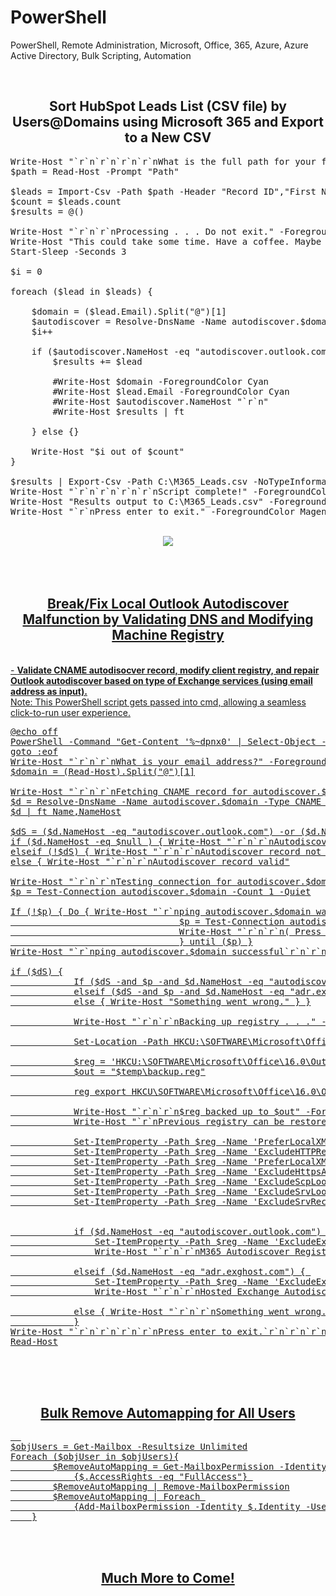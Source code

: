 # PowerShell
PowerShell, Remote Administration, Microsoft, Office, 365, Azure, Azure Active Directory, Bulk Scripting, Automation

<br />

<div align="center">
  <h2>Sort HubSpot Leads List (CSV file) by Users@Domains using Microsoft 365 and Export to a New CSV</h2>
</div>

<pre>
Write-Host "`r`n`r`n`r`n`r`nWhat is the full path for your file? `r`nE.g. C:\leads.csv" -ForegroundColor Magenta
$path = Read-Host -Prompt "Path"

$leads = Import-Csv -Path $path -Header "Record ID","First Name","Last Name","Email","Office Number","Primary Associated Company ID","Associated Company","Record ID - Company","Company name","Cell Number","City","Industry"
$count = $leads.count
$results = @()

Write-Host "`r`n`r`nProcessing . . . Do not exit." -ForegroundColor Magenta
Write-Host "This could take some time. Have a coffee. Maybe a few." -ForegroundColor Cyan
Start-Sleep -Seconds 3

$i = 0

foreach ($lead in $leads) {

    $domain = ($lead.Email).Split("@")[1]
    $autodiscover = Resolve-DnsName -Name autodiscover.$domain -Type CNAME -DnsOnly -QuickTimeout -ErrorAction SilentlyContinue
    $i++

    if ($autodiscover.NameHost -eq "autodiscover.outlook.com") {
        $results += $lead

        #Write-Host $domain -ForegroundColor Cyan
        #Write-Host $lead.Email -ForegroundColor Cyan
        #Write-Host $autodiscover.NameHost "`r`n"
        #Write-Host $results | ft

    } else {}

    Write-Host "$i out of $count"
}

$results | Export-Csv -Path C:\M365_Leads.csv -NoTypeInformation
Write-Host "`r`n`r`n`r`n`r`nScript complete!" -ForegroundColor Magenta
Write-Host "Results output to C:\M365_Leads.csv" -ForegroundColor Cyan
Write-Host "`r`nPress enter to exit." -ForegroundColor Magenta
</pre>

<br />

<div align="center">
<a href="https://lh3.googleusercontent.com/un87V2kkHHTlXhk6KwKgKygUCrtTzr4L-ikNGoCc5YZUIuBIKzQJ95o-70sTVKmcIQPCG6mBYBkHfLkrkeGp_Brli001wgi2wB-iNWhQa8yFHCb1e97a9eG-S8IKyWBm8Q_pszMfKPY=w2400?source=screenshot.guru" target="_blank"><img src="https://lh3.googleusercontent.com/un87V2kkHHTlXhk6KwKgKygUCrtTzr4L-ikNGoCc5YZUIuBIKzQJ95o-70sTVKmcIQPCG6mBYBkHfLkrkeGp_Brli001wgi2wB-iNWhQa8yFHCb1e97a9eG-S8IKyWBm8Q_pszMfKPY=w2400?source=screenshot.guru" />
</div>

<br />
<br />
<br />
    
  
<div align="center">
  <h2>Break/Fix Local Outlook Autodiscover Malfunction by Validating DNS and Modifying Machine Registry</h2>
</div>
<br />
- <b>Validate CNAME autodisocver record, modify client registry, and repair Outlook autodiscover based on type of Exchange services (using email address as input).</b>
<br />Note: This PowerShell script gets passed into cmd, allowing a seamless click-to-run user experience. 


<pre>
@echo off
PowerShell -Command "Get-Content '%~dpnx0' | Select-Object -Skip 3 | Out-String | Invoke-Expression"
goto :eof
Write-Host "`r`n`r`nWhat is your email address?" -ForegroundColor Cyan
$domain = (Read-Host).Split("@")[1]

Write-Host "`r`n`r`nFetching CNAME record for autodiscover.$domain . . ." -ForegroundColor Cyan
$d = Resolve-DnsName -Name autodiscover.$domain -Type CNAME -DnsOnly -QuickTimeout -ErrorAction SilentlyContinue
$d | ft Name,NameHost

$dS = ($d.NameHost -eq "autodiscover.outlook.com") -or ($d.NameHost -eq "adr.exghost.com")
if ($d.NameHost -eq $null ) { Write-Host "`r`n`r`nAutodiscover record not published. Please contact your administrator or try again." -ForegroundColor Cyan }
elseif (!$dS) { Write-Host "`r`n`r`nAutodiscover record not valid. Please contact your administrator or try again." -ForegroundColor Cyan }
else { Write-Host "`r`n`r`nAutodiscover record valid"

Write-Host "`r`n`r`nTesting connection for autodiscover.$domain . . ." -ForegroundColor Cyan
$p = Test-Connection autodiscover.$domain -Count 1 -Quiet

If (!$p) { Do { Write-Host "`r`nping autodiscover.$domain was NOT successful.`r`nTesting connection again . . ."
                                $p = Test-Connection autodiscover.$domain -Count 1 -Quiet
                                Write-Host "`r`n`r`n( Press Ctrl C to cancel )"
                                } until ($p) }
Write-Host "`r`nping autodiscover.$domain successful`r`n`r`n"

if ($dS) {
            If ($dS -and $p -and $d.NameHost -eq "autodiscover.outlook.com") { Write-Host "No autodiscover issues detected.`r`nMicrosoft 365 Autodiscover Registry Edit is recommended." } 
            elseif ($dS -and $p -and $d.NameHost -eq "adr.exghost.com") { Write-Host "No autodiscover issues detected.`r`nHosted Exchange Autodiscover Registry Edit is recommended." }
            else { Write-Host "Something went wrong." } }

            Write-Host "`r`n`r`nBacking up registry . . ." -ForegroundColor Cyan

            Set-Location -Path HKCU:\SOFTWARE\Microsoft\Office\16.0\Outlook\AutoDiscover

            $reg = 'HKCU:\SOFTWARE\Microsoft\Office\16.0\Outlook\AutoDiscover'
            $out = "$temp\backup.reg"

            reg export HKCU\SOFTWARE\Microsoft\Office\16.0\Outlook\AutoDiscover C:\Temp\backup.reg /y

            Write-Host "`r`n`r`n$reg backed up to $out" -ForegroundColor Cyan 
            Write-Host "`r`nPrevious registry can be restored by double clicking this file to run.`r`nThis will reverse the following registry changes:`r`n`r`n" 

            Set-ItemProperty -Path $reg -Name 'PreferLocalXML' -Value 0
            Set-ItemProperty -Path $reg -Name 'ExcludeHTTPRedirect' -Value 0
            Set-ItemProperty -Path $reg -Name 'PreferLocalXML' -Value 1
            Set-ItemProperty -Path $reg -Name 'ExcludeHttpsAutoDiscoverDomain' -Value 1
            Set-ItemProperty -Path $reg -Name 'ExcludeScpLookup' -Value 1
            Set-ItemProperty -Path $reg -Name 'ExcludeSrvLookup' -Value 1
            Set-ItemProperty -Path $reg -Name 'ExcludeSrvRecord' -Value 1


            if ($d.NameHost -eq "autodiscover.outlook.com") { 
                Set-ItemProperty -Path $reg -Name 'ExcludeExplicitO365Endpoint' -Value 0
                Write-Host "`r`n`r`nM365 Autodiscover Registry Edit successfully executed.`r`n`r`nProgram complete." -ForegroundColor Cyan }

            elseif ($d.NameHost -eq "adr.exghost.com") { 
                Set-ItemProperty -Path $reg -Name 'ExcludeExplicitO365Endpoint' -Value 1
                Write-Host "`r`n`r`nHosted Exchange Autodiscover Registry Edit successfully executed.`r`n`r`nProgram complete." -ForegroundColor Cyan }

            else { Write-Host "`r`n`r`nSomething went wrong. Please terminate this program." -ForegroundColor Cyan }
            }
Write-Host "`r`n`r`n`r`n`r`nPress enter to exit.`r`n`r`n`r`n" -ForegroundColor Magenta
Read-Host
</pre>
  
  
<br />
<br />
<br />

<div align="center">
<h2>Bulk Remove Automapping for All Users</h2>
</div>
  
<pre>  
$objUsers = Get-Mailbox -Resultsize Unlimited
Foreach ($objUser in $objUsers){
        $RemoveAutoMapping = Get-MailboxPermission -Identity $($objUser.Alias) | Where 
            {$.AccessRights -eq "FullAccess"} 
        $RemoveAutoMapping | Remove-MailboxPermission
        $RemoveAutoMapping | Foreach 
            {Add-MailboxPermission -Identity $.Identity -User $.User -AccessRights:FullAccess -AutoMapping $False}
    }
</pre>

<br/>
<br/>

<div align="center">
  <h2>Much More to Come!</h2>
</div>
